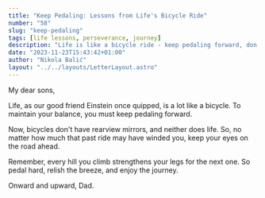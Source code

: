 ```yaml
---
title: "Keep Pedaling: Lessons from Life's Bicycle Ride"
number: "58"
slug: "keep-pedaling"
tags: [life lessons, perseverance, journey]
description: "Life is like a bicycle ride - keep pedaling forward, don't look back. Climb those hills, enjoy the journey. Advice from a father."
date: "2023-11-23T15:43:42+01:00"
author: "Nikola Balić"
layout: "../../layouts/LetterLayout.astro"
---
```

My dear sons,

Life, as our good friend Einstein once quipped, is a lot like a bicycle. To maintain your balance, you must keep pedaling forward. 

Now, bicycles don't have rearview mirrors, and neither does life. So, no matter how much that past ride may have winded you, keep your eyes on the road ahead. 

Remember, every hill you climb strengthens your legs for the next one. So pedal hard, relish the breeze, and enjoy the journey. 

Onward and upward,
Dad.